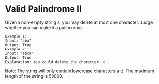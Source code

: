 # Valid Palindrome II
Given a non-empty string s, you may delete at most one character. Judge whether you can make it a palindrome.
```
Example 1:
Input: "aba"
Output: True
Example 2:
Input: "abca"
Output: True
Explanation: You could delete the character 'c'.
```
Note:
The string will only contain lowercase characters a-z. The maximum length of the string is 50000.
